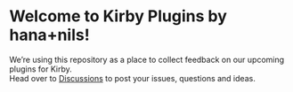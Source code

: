 # Welcome to Kirby Plugins by hana+nils!

We’re using this repository as a place to collect feedback on our upcoming plugins for Kirby.  
Head over to [Discussions](https://github.com/hananils/kirby-plugins/discussions) to post your issues, questions and ideas.
